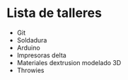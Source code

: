 Lista de talleres
==================

* Git
* Soldadura
* Arduino
* Impresoras delta
* Materiales dextrusion modelado 3D
* Throwies

